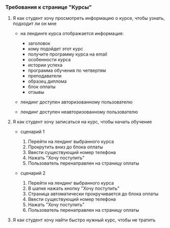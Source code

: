 ### Требования к странице "Курсы"

1. Я как студент хочу просмотреть информацию о курсе, чтобы узнать, подходит ли он мне
    - на лендинге курса отображается информация:
        - заголовок
        - кому подойдет этот курс
        - получите программу курса на email
        - особенности курса
        - истории успеха
        - программа обучения по четвертям
        - преподаватели
        - образец диплома
        - блок оплаты
        - отзывы
        
    - лендинг доступен авторизованному пользователю
    - лендинг доступен неавторизованному пользователю
        
1. Я как студент хочу записаться на курс, чтобы начать обучение
    - сценарий 1
        1. Перейти на лендинг выбранного курса
        1. Прокрутить вниз до блока оплаты
        1. Ввести существующий номер телефона 
        1. Нажать "Хочу поступить"
        1. Пользователь перенаправлен на страницу оплаты
        
    - сценарий 2
        1. Перейти на лендинг выбранного курса
        1. В шапке нажать кнопку "Хочу поступить"
        1. Страница автоматически прокручивается до блока оплаты 
        1. Ввести существующий номер телефона 
        1. Нажать "Хочу поступить" 
        1. Пользователь перенаправлен на страницу оплаты
        
1. Я как студент хочу найти быстро нужный курс, чтобы не тратить время

    - Фильтр "Тип курса"
        - Факультет
        - Профессия
        - Короткий курс
        - Интенсив
        
    - Фильтр "Стоимость"
        - Платный
        - Бесплатный
        
    - Фильтр "Уровень"
        - Для новичков
        - Для продвинутых
        
    - Фильтр "С гарантией трудоустройства"
        - вкл
        - выкл